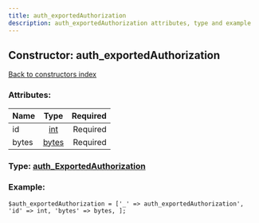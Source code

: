 ```yaml
---
title: auth_exportedAuthorization
description: auth_exportedAuthorization attributes, type and example
---
```

## Constructor: auth\_exportedAuthorization  
[Back to constructors index](index.md)



### Attributes:

| Name     |    Type       | Required |
|----------|:-------------:|---------:|
|id|[int](../types/int.md) | Required|
|bytes|[bytes](../types/bytes.md) | Required|



### Type: [auth\_ExportedAuthorization](../types/auth_ExportedAuthorization.md)


### Example:

```
$auth_exportedAuthorization = ['_' => auth_exportedAuthorization', 'id' => int, 'bytes' => bytes, ];
```